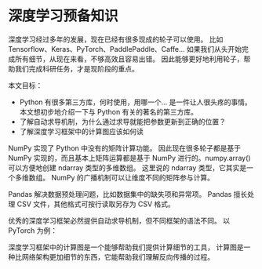 # 深度学习预备知识

深度学习经过多年的发展，现在已经有很多现成的轮子可以使用。
比如 Tensorflow、Keras、PyTorch、PaddlePaddle、Caffe...
如果我们从头开始完成所有细节，从现在来看，不够高效且容易出错。
因此能够更好地利用轮子，帮助我们完成科研任务，才是现阶段的重点。

本文目标：

- Python 有很多第三方库，何时使用，用哪一个... 是一件让人很头疼的事情。本文想初步地介绍一下与 Python 有关的著名的第三方库。
- 了解自动求导机制，为什么通过求导就能把参数更新到正确的位置？
- 了解深度学习框架中的计算图应该如何读


NumPy 实现了 Python 中没有的矩阵计算功能。
因此现在很多轮子都是基于 NumPy 实现的，而且基本上矩阵运算都是基于
NumPy 进行的。numpy.array() 可以方便地创建 ndarray 类型的多维数组。
这里说的 ndarray 类型，它其实是一个多维数组。
NumPy 的广播机制可以让维度不同的矩阵参与计算。



Pandas 解决数据预处理问题，比如数据集中的缺失项和异常项。
Pandas 擅长处理 CSV 文件，其他格式可按行读取另存为 CSV 格式。


优秀的深度学习框架必然提供自动求导机制，但不同框架的语法不同。
以 PyTorch 为例：


深度学习框架中的计算图是一个能够帮助我们提供计算细节的工具，
计算图是一种比网络架构更加细节的东西，它能帮助我们理解反向传播的过程。



